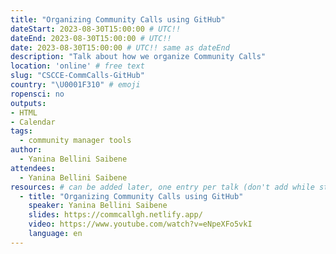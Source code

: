 ```yaml
---
title: "Organizing Community Calls using GitHub"
dateStart: 2023-08-30T15:00:00 # UTC!!
dateEnd: 2023-08-30T15:00:00 # UTC!!
date: 2023-08-30T15:00:00 # UTC!! same as dateEnd
description: "Talk about how we organize Community Calls"
location: 'online' # free text
slug: "CSCCE-CommCalls-GitHub"
country: "\U0001F310" # emoji
ropensci: no
outputs: 
- HTML
- Calendar 
tags: 
  - community manager tools
author:
  - Yanina Bellini Saibene
attendees:
  - Yanina Bellini Saibene
resources: # can be added later, one entry per talk (don't add while still empty, add once there are resources)
  - title: "Organizing Community Calls using GitHub"
    speaker: Yanina Bellini Saibene
    slides: https://commcallgh.netlify.app/
    video: https://www.youtube.com/watch?v=eNpeXFo5vkI
    language: en
---
```


